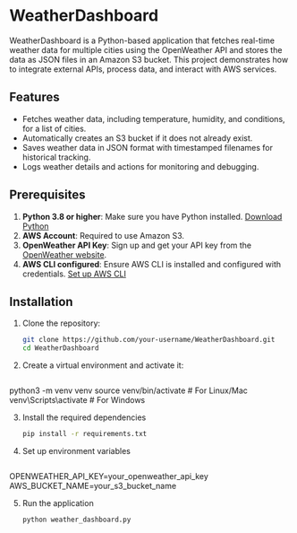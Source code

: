 # WeatherDashboard

WeatherDashboard is a Python-based application that fetches real-time weather data for multiple cities using the OpenWeather API and stores the data as JSON files in an Amazon S3 bucket. 
This project demonstrates how to integrate external APIs, process data, and interact with AWS services.

## Features

- Fetches weather data, including temperature, humidity, and conditions, for a list of cities.
- Automatically creates an S3 bucket if it does not already exist.
- Saves weather data in JSON format with timestamped filenames for historical tracking.
- Logs weather details and actions for monitoring and debugging.

## Prerequisites

1. **Python 3.8 or higher**: Make sure you have Python installed. [Download Python](https://www.python.org/downloads/)
2. **AWS Account**: Required to use Amazon S3.
3. **OpenWeather API Key**: Sign up and get your API key from the [OpenWeather website](https://openweathermap.org/api).
4. **AWS CLI configured**: Ensure AWS CLI is installed and configured with credentials. [Set up AWS CLI](https://docs.aws.amazon.com/cli/latest/userguide/cli-configure-quickstart.html)

## Installation

1. Clone the repository:
   ```bash
   git clone https://github.com/your-username/WeatherDashboard.git
   cd WeatherDashboard

2. Create a virtual environment and activate it:
   ```bash
  python3 -m venv venv
  source venv/bin/activate  # For Linux/Mac
  venv\Scripts\activate     # For Windows

3. Install the required dependencies
   ```bash
   pip install -r requirements.txt

4. Set up environment variables
   ```bash
  OPENWEATHER_API_KEY=your_openweather_api_key
  AWS_BUCKET_NAME=your_s3_bucket_name

5. Run the application
   ```bash
   python weather_dashboard.py



